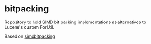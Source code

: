 # bitpacking

Repository to hold SIMD bit packing implementations as alternatives to Lucene's custom ForUtil.

Based on [simdbitpacking](https://github.com/lemire/simdcomp/blob/master/src/simdbitpacking.c)